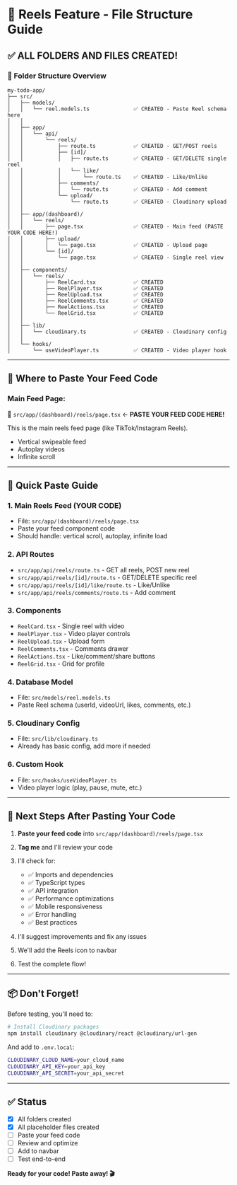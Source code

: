 # 📂 Reels Feature - File Structure Guide

## ✅ ALL FOLDERS AND FILES CREATED!

### 📁 Folder Structure Overview

```
my-todo-app/
├── src/
│   ├── models/
│   │   └── reel.models.ts              ✅ CREATED - Paste Reel schema here
│   │
│   ├── app/
│   │   └── api/
│   │       └── reels/
│   │           ├── route.ts            ✅ CREATED - GET/POST reels
│   │           ├── [id]/
│   │           │   ├── route.ts        ✅ CREATED - GET/DELETE single reel
│   │           │   └── like/
│   │           │       └── route.ts    ✅ CREATED - Like/Unlike
│   │           ├── comments/
│   │           │   └── route.ts        ✅ CREATED - Add comment
│   │           └── upload/
│   │               └── route.ts        ✅ CREATED - Cloudinary upload
│   │
│   ├── app/(dashboard)/
│   │   └── reels/
│   │       ├── page.tsx                ✅ CREATED - Main feed (PASTE YOUR CODE HERE!)
│   │       ├── upload/
│   │       │   └── page.tsx            ✅ CREATED - Upload page
│   │       └── [id]/
│   │           └── page.tsx            ✅ CREATED - Single reel view
│   │
│   ├── components/
│   │   └── reels/
│   │       ├── ReelCard.tsx            ✅ CREATED
│   │       ├── ReelPlayer.tsx          ✅ CREATED
│   │       ├── ReelUpload.tsx          ✅ CREATED
│   │       ├── ReelComments.tsx        ✅ CREATED
│   │       ├── ReelActions.tsx         ✅ CREATED
│   │       └── ReelGrid.tsx            ✅ CREATED
│   │
│   ├── lib/
│   │   └── cloudinary.ts               ✅ CREATED - Cloudinary config
│   │
│   └── hooks/
│       └── useVideoPlayer.ts           ✅ CREATED - Video player hook
```

---

## 🎯 Where to Paste Your Feed Code

### **Main Feed Page:** 
📍 `src/app/(dashboard)/reels/page.tsx` ← **PASTE YOUR FEED CODE HERE!**

This is the main reels feed page (like TikTok/Instagram Reels).
- Vertical swipeable feed
- Autoplay videos
- Infinite scroll

---

## 📝 Quick Paste Guide

### 1. **Main Reels Feed (YOUR CODE)**
   - File: `src/app/(dashboard)/reels/page.tsx`
   - Paste your feed component code
   - Should handle: vertical scroll, autoplay, infinite load

### 2. **API Routes**
   - `src/app/api/reels/route.ts` - GET all reels, POST new reel
   - `src/app/api/reels/[id]/route.ts` - GET/DELETE specific reel
   - `src/app/api/reels/[id]/like/route.ts` - Like/Unlike
   - `src/app/api/reels/comments/route.ts` - Add comment

### 3. **Components**
   - `ReelCard.tsx` - Single reel with video
   - `ReelPlayer.tsx` - Video player controls
   - `ReelUpload.tsx` - Upload form
   - `ReelComments.tsx` - Comments drawer
   - `ReelActions.tsx` - Like/comment/share buttons
   - `ReelGrid.tsx` - Grid for profile

### 4. **Database Model**
   - File: `src/models/reel.models.ts`
   - Paste Reel schema (userId, videoUrl, likes, comments, etc.)

### 5. **Cloudinary Config**
   - File: `src/lib/cloudinary.ts`
   - Already has basic config, add more if needed

### 6. **Custom Hook**
   - File: `src/hooks/useVideoPlayer.ts`
   - Video player logic (play, pause, mute, etc.)

---

## 🚀 Next Steps After Pasting Your Code

1. **Paste your feed code** into `src/app/(dashboard)/reels/page.tsx`
2. **Tag me** and I'll review your code
3. I'll check for:
   - ✅ Imports and dependencies
   - ✅ TypeScript types
   - ✅ API integration
   - ✅ Performance optimizations
   - ✅ Mobile responsiveness
   - ✅ Error handling
   - ✅ Best practices

4. I'll suggest improvements and fix any issues
5. We'll add the Reels icon to navbar
6. Test the complete flow!

---

## 📦 Don't Forget!

Before testing, you'll need to:

```bash
# Install Cloudinary packages
npm install cloudinary @cloudinary/react @cloudinary/url-gen
```

And add to `.env.local`:
```bash
CLOUDINARY_CLOUD_NAME=your_cloud_name
CLOUDINARY_API_KEY=your_api_key
CLOUDINARY_API_SECRET=your_api_secret
```

---

## ✅ Status

- [x] All folders created
- [x] All placeholder files created
- [ ] Paste your feed code
- [ ] Review and optimize
- [ ] Add to navbar
- [ ] Test end-to-end

**Ready for your code! Paste away! 🎬**
